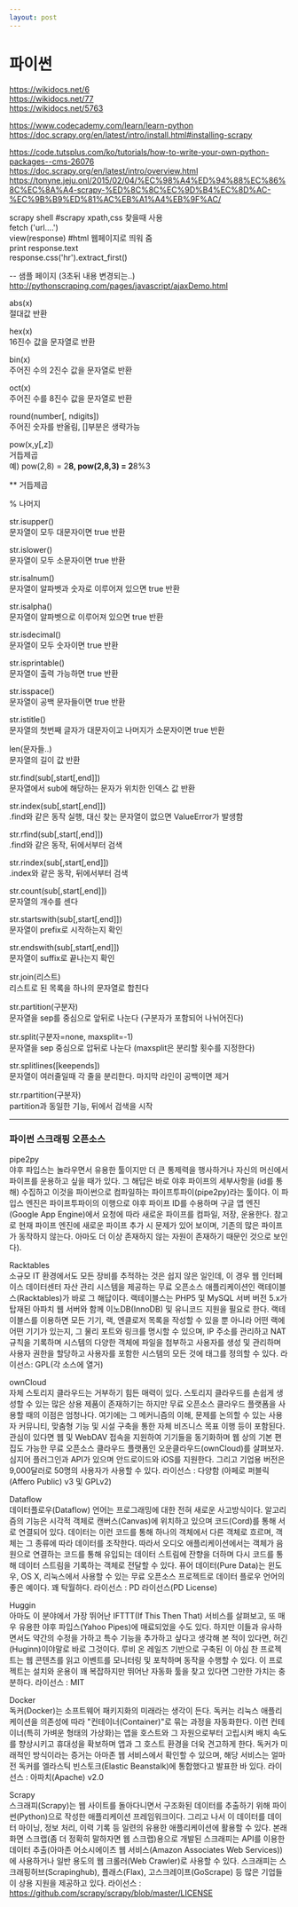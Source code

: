 ```yaml
---
layout: post
---
```

# 파이썬

https://wikidocs.net/6  
https://wikidocs.net/77  
https://wikidocs.net/5763  


https://www.codecademy.com/learn/learn-python  
https://doc.scrapy.org/en/latest/intro/install.html#installing-scrapy  


https://code.tutsplus.com/ko/tutorials/how-to-write-your-own-python-packages--cms-26076  
https://doc.scrapy.org/en/latest/intro/overview.html  
https://tonyne.jeju.onl/2015/02/04/%EC%98%A4%ED%94%88%EC%86%8C%EC%8A%A4-scrapy-%ED%8C%8C%EC%9D%B4%EC%8D%AC-%EC%9B%B9%ED%81%AC%EB%A1%A4%EB%9F%AC/  


scrapy shell   #scrapy xpath,css 찾을때 사용  
fetch ('url....')  
view(response)   #html 웹페이지로 띄워 줌  
print response.text  
response.css('hr').extract_first()  


-- 샘플 페이지 (3초뒤 내용 변경되는..)  
http://pythonscraping.com/pages/javascript/ajaxDemo.html  



abs(x)  
절대값 반환  

hex(x)  
16진수 값을 문자열로 반환  

bin(x)  
주어진 수의 2진수 값을 문자열로 반환  

oct(x)  
주어진 수를 8진수 값을 문자열로 반환  

round(number[, ndigits])  
주어진 숫자를 반올림, []부분은 생략가능  

pow(x,y[,z])  
거듭제곱  
예) pow(2,8) = 2**8,   pow(2,8,3) = 2**8%3  

** 거듭제곱  

% 나머지  

str.isupper()  
문자열이 모두 대문자이면 true 반환  

str.islower()  
문자열이 모두 소문자이면 true 반환  

str.isalnum()  
문자열이 알파벳과 숫자로 이루어져 있으면 true 반환  

str.isalpha()  
문자열이 알파벳으로 이루어져 있으면 true 반환  

str.isdecimal()  
문자열이 모두 숫자이면 true 반환  

str.isprintable()  
문자열이 출력 가능하면 true 반환  

str.isspace()  
문자열이 공백 문자들이면 true 반환  

str.istitle()  
문자열의 첫번째 글자가 대문자이고 나머지가 소문자이면 true 반환  

len(문자들..)  
문자열의 길이 값 반환  

str.find(sub[,start[,end]])  
문자열에서 sub에 해당하는 문자가 위치한 인덱스 값 반환  

str.index(sub[,start[,end]])  
.find와 같은 동작 실행, 대신 찾는 문자열이 없으면 ValueError가 발생함  

str.rfind(sub[,start[,end]])  
.find와 같은 동작,  뒤에서부터 검색  

str.rindex(sub[,start[,end]])  
.index와 같은 동작, 뒤에서부터 검색  

str.count(sub[,start[,end]])  
문자열의 개수를 센다  

str.startswith(sub[,start[,end]])  
문자열이 prefix로 시작하는지 확인  

str.endswith(sub[,start[,end]])  
문자열이 suffix로 끝나는지 확인  

str.join(리스트)  
리스트로 된 목록을 하나의 문자열로 합친다  
 
str.partition(구분자)  
문자열을 sep를 중심으로 앞뒤로 나눈다 (구분자가 포함되어 나뉘어진다)  

str.split(구분자=none, maxsplit=-1)  
문자열을 sep 중심으로 압뒤로 나눈다 (maxsplit은 분리할 횟수를 지정한다)  

str.splitlines([keepends])  
문자열이 여러줄일때 각 줄을 분리한다. 마지막 라인이 공백이면 제거  

str.rpartition(구분자)  
partition과 동일한 기능, 뒤에서 검색을 시작  


---------------

### 파이썬 스크래핑 오픈소스

pipe2py  
야후 파입스는 놀라우면서 유용한 툴이지만 더 큰 통제력을 행사하거나 자신의 머신에서 파이프를 운용하고 싶을 때가 있다. 그 해답은 바로 야후 파이프의 세부사항을 (id를 통해) 수집하고 이것을 파이썬으로 컴파일하는 파이프투파이(pipe2py)라는 툴이다. 이 파입스 엔진은 파이프투파이의 이행으로 야후 파이프 ID를 수용하며 구글 앱 엔진(Google App Engine)에서 요청에 따라 새로운 파이프를 컴파일, 저장, 운용한다. 참고로 현재 파이프 엔진에 새로운 파이프 추가 시 문제가 있어 보이며, 기존의 많은 파이프가 동작하지 않는다. 아마도 더 이상 존재하지 않는 자원이 존재하기 때문인 것으로 보인다).


Racktables  
소규모 IT 환경에서도 모든 장비를 추적하는 것은 쉽지 않은 일인데, 이 경우 웹 인터페이스 데이터센터 자산 관리 시스템을 제공하는 무료 오픈소스 애플리케이션인 랙테이블스(Racktables)가 바로 그 해답이다. 랙테이블스는 PHP5 및 MySQL 서버 버전 5.x가 탑재된 아파치 웹 서버와 함께 이노DB(InnoDB) 및 유니코드 지원을 필요로 한다. 랙테이블스를 이용하면 모든 기기, 랙, 엔클로저 목록을 작성할 수 있을 뿐 아니라 어떤 랙에 어떤 기기가 있는지, 그 물리 포트와 링크를 명시할 수 있으며, IP 주소를 관리하고 NAT 규칙을 기록하며 시스템의 다양한 객체에 파일을 첨부하고 사용자를 생성 및 관리하며 사용자 권한을 할당하고 사용자를 포함한 시스템의 모든 것에 태그를 정의할 수 있다. 라이선스: GPL(각 소스에 열거)


ownCloud  
자체 스토리지 클라우드는 거부하기 힘든 매력이 있다. 스토리지 클라우드를 손쉽게 생성할 수 있는 많은 상용 제품이 존재하기는 하지만 무료 오픈소스 클라우드 플랫폼을 사용할 때의 이점은 엄청나다. 여기에는 그 메커니즘의 이해, 문제를 논의할 수 있는 사용자 커뮤니티, 맞춤형 기능 및 시설 구축을 통한 자체 비즈니스 목표 이행 등이 포함된다. 관심이 있다면 웹 및 WebDAV 접속을 지원하여 기기들을 동기화하며 웹 상의 기본 편집도 가능한 무료 오픈소스 클라우드 플랫폼인 오운클라우드(ownCloud)를 살펴보자. 심지어 플러그인과 API가 있으며 안드로이드와 iOS를 지원한다. 그리고 기업용 버전은 9,000달러로 50명의 사용자가 사용할 수 있다. 라이선스 : 다양함 (아페로 퍼블릭(Affero Public) v3 및 GPLv2)


Dataflow  
데이터플로우(Dataflow) 언어는 프로그래밍에 대한 전혀 새로운 사고방식이다. 알고리즘의 기능은 시각적 객체로 캔버스(Canvas)에 위치하고 있으며 코드(Cord)를 통해 서로 연결되어 있다. 데이터는 이런 코드를 통해 하나의 객체에서 다른 객체로 흐르며, 객체는 그 종류에 따라 데이터를 조작한다. 따라서 오디오 애플리케이션에서는 객체가 음원으로 연결하는 코드를 통해 유입되는 데이터 스트림에 잔향을 더하며 다시 코드를 통해 데이터 스트림을 기록하는 객체로 전달할 수 있다. 퓨어 데이터(Pure Data)는 윈도우, OS X, 리눅스에서 사용할 수 있는 무료 오픈소스 프로젝트로 데이터 플로우 언어의 좋은 예이다. 꽤 탁월하다. 라이선스 : PD 라이선스(PD License)


Huggin  
아마도 이 분야에서 가장 뛰어난 IFTTT(If This Then That) 서비스를 살펴보고, 또 매우 유용한 야후 파입스(Yahoo Pipes)에 매료되었을 수도 있다. 하지만 이들과 유사하면서도 약간의 수정을 가하고 특수 기능을 추가하고 싶다고 생각해 본 적이 있다면, 허긴(Huginn)이야말로 바로 그것이다. 루비 온 레일즈 기반으로 구축된 이 야심 찬 프로젝트는 웹 콘텐츠를 읽고 이벤트를 모니터링 및 포착하며 동작을 수행할 수 있다. 이 프로젝트는 설치와 운용이 꽤 복잡하지만 뛰어난 자동화 툴을 찾고 있다면 그만한 가치는 충분하다. 라이선스 : MIT


Docker  
독커(Docker)는 소프트웨어 패키지화의 미래라는 생각이 든다. 독커는 리눅스 애플리케이션을 의존성에 따라 "컨테이너(Container)"로 묶는 과정을 자동화한다. 이런 컨테이너(특히 가벼운 형태의 가상화)는 앱을 호스트와 그 자원으로부터 고립시켜 배치 속도를 향상시키고 휴대성을 확보하며 앱과 그 호스트 환경을 더욱 견고하게 한다. 독커가 미래적인 방식이라는 증거는 아마존 웹 서비스에서 확인할 수 있으며, 해당 서비스는 얼마 전 독커를 엘라스틱 빈스토크(Elastic Beanstalk)에 통합했다고 발표한 바 있다. 라이선스 : 아파치(Apache) v2.0


Scrapy  
스크래피(Scrapy)는 웹 사이트를 돌아다니면서 구조화된 데이터를 추출하기 위해 파이썬(Python)으로 작성한 애플리케이션 프레임워크이다. 그리고 나서 이 데이터를 데이터 마이닝, 정보 처리, 이력 기록 등 일련의 유용한 애플리케이션에 활용할 수 있다. 본래 화면 스크랩(좀 더 정확히 말하자면 웹 스크랩)용으로 개발된 스크래피는 API를 이용한 데이터 추출(아마존 어소시에이츠 웹 서비스(Amazon Associates Web Services))에 사용하거나 일반 용도의 웹 크롤러(Web Crawler)로 사용할 수 있다. 스크래피는 스크래핑허브(Scrapinghub), 플래스(Flax), 고스크레이프(GoScrape) 등 많은 기업들이 상용 지원을 제공하고 있다. 라이선스 : https://github.com/scrapy/scrapy/blob/master/LICENSE





